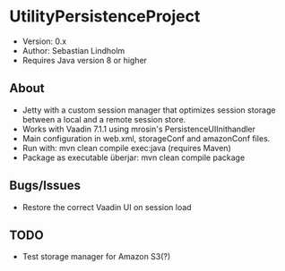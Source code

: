 ﻿UtilityPersistenceProject
=========================
- Version: 0.x
- Author: Sebastian Lindholm
- Requires Java version 8 or higher


About
------
- Jetty with a custom session manager that optimizes session storage between a local and a remote session store.
- Works with Vaadin 7.1.1 using mrosin's PersistenceUIInithandler
- Main configuration in web.xml, storageConf and amazonConf files.
- Run with: mvn clean compile exec:java (requires Maven)
- Package as executable überjar: mvn clean compile package 


Bugs/Issues
------------
- Restore the correct Vaadin UI on session load


TODO
-----
- Test storage manager for Amazon S3(?)